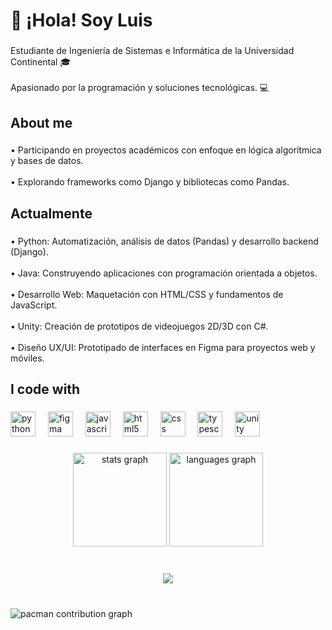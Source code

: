 <h1 align="left">👋 ¡Hola! Soy Luis</h1>

###

<p align="left">Estudiante de Ingeniería de Sistemas e Informática de la Universidad Continental  🎓<br><br>Apasionado por la programación y soluciones tecnológicas. 💻</p>

###

<h2 align="left">About me</h2>

###

<p align="left">• Participando en proyectos académicos con enfoque en lógica algorítmica y bases de datos.<br><br>• Explorando frameworks como Django y bibliotecas como Pandas.</p>

###

<h2 align="left">Actualmente</h2>

###

<p align="left">• Python: Automatización, análisis de datos (Pandas) y desarrollo backend (Django).<br><br>• Java: Construyendo aplicaciones con programación orientada a objetos.<br><br>• Desarrollo Web: Maquetación con HTML/CSS y fundamentos de JavaScript.<br><br>• Unity: Creación de prototipos de videojuegos 2D/3D con C#.<br><br>• Diseño UX/UI: Prototipado de interfaces en Figma para proyectos web y móviles.</p>

###

<h2 align="left">I code with</h2>

###

<div align="left">
  <img src="https://cdn.jsdelivr.net/gh/devicons/devicon/icons/python/python-original.svg" height="40" alt="python logo"  />
  <img width="12" />
  <img src="https://cdn.jsdelivr.net/gh/devicons/devicon/icons/figma/figma-original.svg" height="40" alt="figma logo"  />
  <img width="12" />
  <img src="https://cdn.jsdelivr.net/gh/devicons/devicon/icons/javascript/javascript-original.svg" height="40" alt="javascript logo"  />
  <img width="12" />
  <img src="https://cdn.jsdelivr.net/gh/devicons/devicon/icons/html5/html5-original.svg" height="40" alt="html5 logo"  />
  <img width="12" />
  <img src="https://cdn.jsdelivr.net/gh/devicons/devicon/icons/css3/css3-original.svg" height="40" alt="css logo"  />
  <img width="12" />
  <img src="https://cdn.jsdelivr.net/gh/devicons/devicon/icons/typescript/typescript-original.svg" height="40" alt="typescript logo"  />
  <img width="12" />
  <img src="https://cdn.jsdelivr.net/gh/devicons/devicon/icons/unity/unity-original.svg" height="40" alt="unity logo"  />
</div>

###

<div align="center">
  <img src="https://github-readme-stats.vercel.app/api?username=luchozb&hide_title=true&hide_rank=false&show_icons=true&include_all_commits=true&count_private=true&disable_animations=false&theme=tokyonight&locale=es&hide_border=false&order=1&custom_title=%C2%AD" height="150" alt="stats graph"  />
  <img src="https://github-readme-stats.vercel.app/api/top-langs?username=luchozb&locale=es&hide_title=true&layout=compact&card_width=320&langs_count=10&theme=tokyonight&hide_border=false&order=2" height="150" alt="languages graph"  />
</div>

###

<br clear="both">

<div align="center">
  <img src="https://visitor-badge.laobi.icu/badge?page_id=luchozb.luchozb&left_text=%C2%ADSigueme"  />
</div>

###

<br clear="both">

<picture>
  <source media="(prefers-color-scheme: dark)" srcset="https://raw.githubusercontent.com/luchozb/luchozb/output/pacman-contribution-graph-dark.svg">
  <source media="(prefers-color-scheme: light)" srcset="https://raw.githubusercontent.com/luchozb/luchozb/output/pacman-contribution-graph.svg">
  <img alt="pacman contribution graph" src="https://raw.githubusercontent.com/luchozb/luchozb/output/pacman-contribution-graph.svg">
</picture>

###
